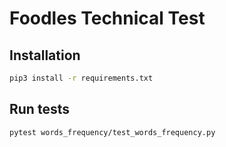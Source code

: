 # Foodles Technical Test

## Installation

```bash
pip3 install -r requirements.txt
```

## Run tests

```bash
pytest words_frequency/test_words_frequency.py
```
